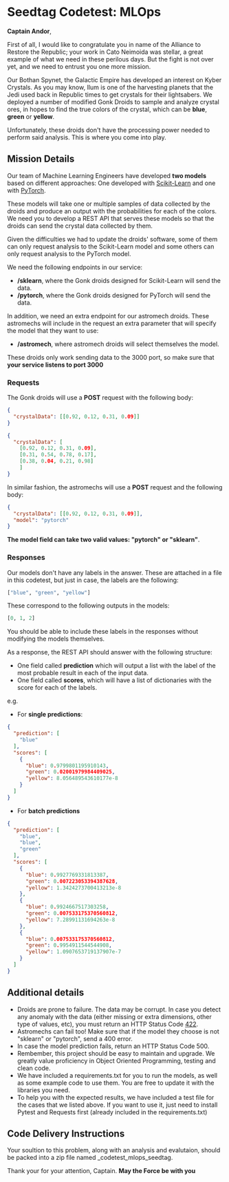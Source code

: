 # Seedtag Codetest: MLOps

**Captain Andor**,

First of all, I would like to congratulate you in name of the Alliance to Restore the Republic; your work in Cato Neimoida was stellar, a great example of what we need in these perilous days. But the fight is not over yet, and we need to entrust you one more mission.

Our Bothan Spynet, the Galactic Empire has developed an interest on Kyber Crystals. As you may know, Ilum is one of the harvesting planets that the Jedi used back in Republic times to get crystals for their lightsabers. We deployed a number of modified Gonk Droids to sample and analyze crystal ores, in hopes to find the true colors of the crystal, which can be **blue**, **green** or **yellow**.

Unfortunately, these droids don't have the processing power needed to perform said analysis. This is where you come into play.

## Mission Details

Our team of Machine Learning Engineers have developed **two models** based on different approaches: One developed with [Scikit-Learn](https://scikit-learn.org/stable/) and one with [PyTorch](https://pytorch.org/).

These models will take one or multiple samples of data collected by the droids and produce an output with the probabilities for each of the colors. We need you to develop a REST API that serves these models so that the droids can send the crystal data collected by them.

Given the difficulties we had to update the droids' software, some of them can only request analysis to the Scikit-Learn model and some others can only request analysis to the PyTorch model.


We need the following endpoints in our service:

* **/sklearn**, where the Gonk droids designed for Scikit-Learn will send the data.
* **/pytorch**, where the Gonk droids designed for PyTorch will send the data.

In addition, we need an extra endpoint for our astromech droids. These astromechs will include in the request an extra parameter that will specify the model that they want to use:

* **/astromech**, where astromech droids will select themselves the model.

These droids only work sending data to the 3000 port, so make sure that **your service listens to  port 3000**

### Requests

The Gonk droids will use a **POST** request with the following body:

```json
{
  "crystalData": [[0.92, 0.12, 0.31, 0.09]]
}
```

```json
{
  "crystalData": [
    [0.92, 0.12, 0.31, 0.09],
    [0.31, 0.54, 0.78, 0.17],
    [0.38, 0.04, 0.21, 0.98]
    ]
}
```

In similar fashion, the astromechs will use a **POST** request and the following body:

```json
{
  "crystalData": [[0.92, 0.12, 0.31, 0.09]],
  "model": "pytorch"
}
```

**The model field can take two valid values: "pytorch" or "sklearn"**.

### Responses

Our models don't have any labels in the answer. These are attached in a file in this codetest, but just in case, the labels are the following:

```python
["blue", "green", "yellow"]
```

These correspond to the following outputs in the models:

```python
[0, 1, 2]
```

You should be able to include these labels in the responses without modifying the models themselves.

As a response, the REST API should answer with the following structure:

* One field called **prediction** which will output a list with the label of the most probable result in each of the input data.
* One field called **scores**, which will have a list of dictionaries with the score for each of the labels.

e.g.

* For **single predictions**:

```json
{
  "prediction": [
    "blue"
  ],
  "scores": [
    {
      "blue": 0.9799801195910143,
      "green": 0.02001979984409025,
      "yellow": 8.056489543610177e-8
    }
  ]
}
```

* For **batch predictions**

```json
{
  "prediction": [
    "blue",
    "blue",
    "green"
  ],
  "scores": [
    {
      "blue": 0.9927769331813387,
      "green": 0.007223053394387628,
      "yellow": 1.3424273700413213e-8
    },
    {
      "blue": 0.9924667517303258,
      "green": 0.007533175370560812,
      "yellow": 7.28991131694263e-8
    },
    {
      "blue": 0.007533175370560812,
      "green": 0.9954911544544908,
      "yellow": 1.0907653719137907e-7
    }
  ]
}
```

## Additional details

* Droids are prone to failure. The data may be corrupt. In case you detect any anomaly with the data (either missing or extra dimensions, other type of values, etc), you must return an HTTP Status Code [422](https://developer.mozilla.org/en-US/docs/Web/HTTP/Status/422).
* Astromechs can fail too! Make sure that if the model they choose is not "sklearn" or "pytorch", send a 400 error.
* In case the model prediction fails, return an HTTP Status Code 500.
* Rembember, this project should be easy to maintain and upgrade. We greatly value proficiency in Object Oriented Programming, testing and clean code.
* We have included a requirements.txt for you to run the models, as well as some example code to use them. You are free to update it with the libraries you need.
* To help you with the expected results, we have included a test file for the cases that we listed above. If you want to use it, just need to install Pytest and Requests first (already included in the requirements.txt)


## Code Delivery Instructions

Your soultion to this problem, along with an analysis and evalutaion, should be packed into a zip file named <name>_codetest_mlops_seedtag.


Thank your for your attention, Captain.
**May the Force be with you**
